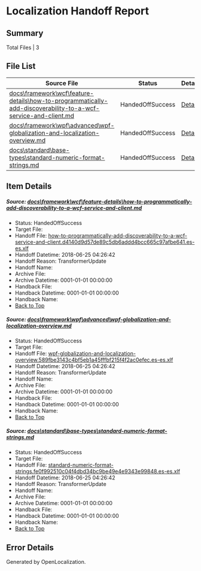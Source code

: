 # <a name='report-top'></a> Localization Handoff Report

## Summary
 Total Files | 3

## File List
 Source File | Status | Details 
 ----------- | ------ | ------- 
 [docs\framework\wcf\feature-details\how-to-programmatically-add-discoverability-to-a-wcf-service-and-client.md](https://github.com/OpenLocalizationTestOrg/docs/blob/75444267cc262dcdfc807db05b2441b78c986800/docs/framework/wcf/feature-details/how-to-programmatically-add-discoverability-to-a-wcf-service-and-client.md) | HandedOffSuccess | [Details](#95fc95fb2b949bcdb0a64c8ccea8f5b86d07620724610)
 [docs\framework\wpf\advanced\wpf-globalization-and-localization-overview.md](https://github.com/OpenLocalizationTestOrg/docs/blob/75444267cc262dcdfc807db05b2441b78c986800/docs/framework/wpf/advanced/wpf-globalization-and-localization-overview.md) | HandedOffSuccess | [Details](#db7a3230b527c6d25e5c48e3cda9d3421622d7c927243)
 [docs\standard\base-types\standard-numeric-format-strings.md](https://github.com/OpenLocalizationTestOrg/docs/blob/75444267cc262dcdfc807db05b2441b78c986800/docs/standard/base-types/standard-numeric-format-strings.md) | HandedOffSuccess | [Details](#b48083e0f6e7b12215229c40d49fc6e8b6af917328513)

## Item Details
##### <a name='95fc95fb2b949bcdb0a64c8ccea8f5b86d07620724610'></a> Source: [docs\framework\wcf\feature-details\how-to-programmatically-add-discoverability-to-a-wcf-service-and-client.md](https://github.com/OpenLocalizationTestOrg/docs/blob/75444267cc262dcdfc807db05b2441b78c986800/docs/framework/wcf/feature-details/how-to-programmatically-add-discoverability-to-a-wcf-service-and-client.md)
* Status: HandedOffSuccess
* Target File: 
* Handoff File: [how-to-programmatically-add-discoverability-to-a-wcf-service-and-client.d4140d9d57de89c5db6addd4bcc665c97afbe641.es-es.xlf](https://github.com/OpenLocalizationTestOrg/docs.handoff/blob/35cb3fa9a29ae1320f1d86f5fb006f7605a01873/ol-handoff/OpenLocalizationTestOrg/docs.es-es/master/net-med-mt/how-to-programmatically-add-discoverability-to-a-wcf-service-and-client.d4140d9d57de89c5db6addd4bcc665c97afbe641.es-es.xlf)
* Handoff Datetime: 2018-06-25 04:26:42
* Handoff Reason: TransformerUpdate
* Handoff Name: 
* Archive File: 
* Archive Datetime: 0001-01-01 00:00:00
* Handback File: 
* Handback Datetime: 0001-01-01 00:00:00
* Handback Name: 
* [Back to Top](#report-top)

##### <a name='db7a3230b527c6d25e5c48e3cda9d3421622d7c927243'></a> Source: [docs\framework\wpf\advanced\wpf-globalization-and-localization-overview.md](https://github.com/OpenLocalizationTestOrg/docs/blob/75444267cc262dcdfc807db05b2441b78c986800/docs/framework/wpf/advanced/wpf-globalization-and-localization-overview.md)
* Status: HandedOffSuccess
* Target File: 
* Handoff File: [wpf-globalization-and-localization-overview.589fbe3143c4bf5eb1a45fffbf215f4f2ac0efec.es-es.xlf](https://github.com/OpenLocalizationTestOrg/docs.handoff/blob/35cb3fa9a29ae1320f1d86f5fb006f7605a01873/ol-handoff/OpenLocalizationTestOrg/docs.es-es/master/net-med-mt/wpf-globalization-and-localization-overview.589fbe3143c4bf5eb1a45fffbf215f4f2ac0efec.es-es.xlf)
* Handoff Datetime: 2018-06-25 04:26:42
* Handoff Reason: TransformerUpdate
* Handoff Name: 
* Archive File: 
* Archive Datetime: 0001-01-01 00:00:00
* Handback File: 
* Handback Datetime: 0001-01-01 00:00:00
* Handback Name: 
* [Back to Top](#report-top)

##### <a name='b48083e0f6e7b12215229c40d49fc6e8b6af917328513'></a> Source: [docs\standard\base-types\standard-numeric-format-strings.md](https://github.com/OpenLocalizationTestOrg/docs/blob/75444267cc262dcdfc807db05b2441b78c986800/docs/standard/base-types/standard-numeric-format-strings.md)
* Status: HandedOffSuccess
* Target File: 
* Handoff File: [standard-numeric-format-strings.fe0f992510c04f4dbd34bc9be49e4e9343e99848.es-es.xlf](https://github.com/OpenLocalizationTestOrg/docs.handoff/blob/35cb3fa9a29ae1320f1d86f5fb006f7605a01873/ol-handoff/OpenLocalizationTestOrg/docs.es-es/master/net-med-mt/standard-numeric-format-strings.fe0f992510c04f4dbd34bc9be49e4e9343e99848.es-es.xlf)
* Handoff Datetime: 2018-06-25 04:26:42
* Handoff Reason: TransformerUpdate
* Handoff Name: 
* Archive File: 
* Archive Datetime: 0001-01-01 00:00:00
* Handback File: 
* Handback Datetime: 0001-01-01 00:00:00
* Handback Name: 
* [Back to Top](#report-top)


## Error Details

Generated by OpenLocalization.
